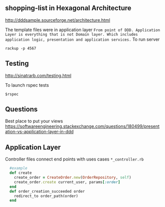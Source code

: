 shopping-list in Hexagonal Architecture
-------------
http://dddsample.sourceforge.net/architecture.html

The template files were in application layer
```From point of DDD. Application Layer is everything that is not Domain layer. Which includes application logic, presentation and application services.```
To run server
```
rackup -p 4567
```


Testing
-----------
http://sinatrarb.com/testing.html

To launch rspec tests
```
$rspec
```

Questions
-----------
Best place to put your views
https://softwareengineering.stackexchange.com/questions/180499/presentation-vs-application-layer-in-ddd 

Application Layer
----------------
Controller files connect end points with uses cases
`*_controller.rb`
```ruby
  #example
  def create 
    create_order = CreateOrder.new(OrderRepository, self)   
    create_order.create current_user, params[:order] 
  end 
  def order_creation_succeeded order 
    redirect_to order_path(order) 
  end 
```